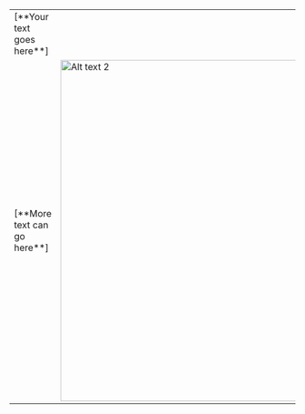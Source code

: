 <table style="border-collapse: collapse; border: none;">
<tr>
<td style="border: none;">[**Your text goes here**] </td>
<td><src="/Images/video_vehicle_107.png" alt="Alt text 1" width="600"/></td>
<td>    </td>
</tr>
<tr>
<td style="border: none;">[**More text can go here**]</td>
<td><img src="/Images/Demo.gif" alt="Alt text 2" width="600"/></td>
<td>    </td>
</tr>
</table>
